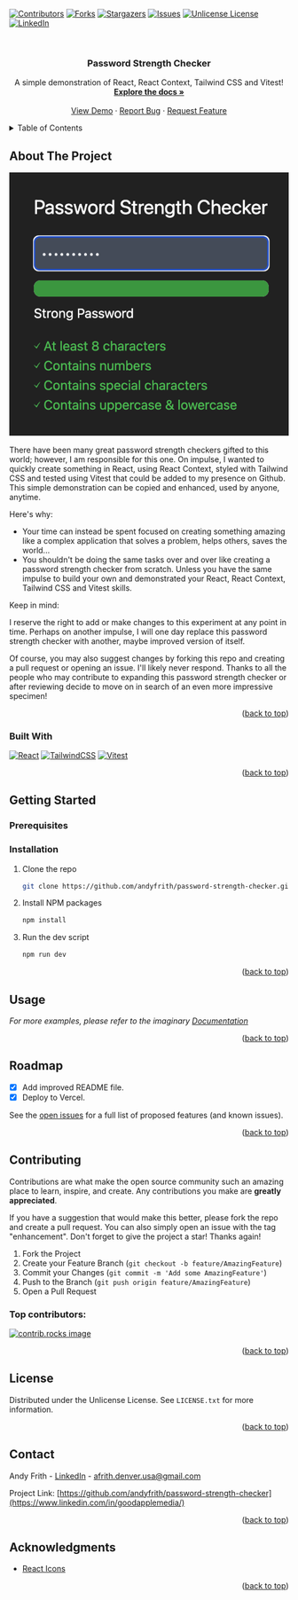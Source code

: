 <a id="readme-top"></a>

[![Contributors][contributors-shield]][contributors-url]
[![Forks][forks-shield]][forks-url]
[![Stargazers][stars-shield]][stars-url]
[![Issues][issues-shield]][issues-url]
[![Unlicense License][license-shield]][license-url]
[![LinkedIn][linkedin-shield]][linkedin-url]

<br />
<div align="center">
  <!-- <a href="https://github.com/andyfrith/password-strength-checker">
    <img src="./public/logo.png" alt="Logo" width="80" height="80">
  </a> -->

  <h3 align="center">Password Strength Checker</h3>

  <p align="center">
    A simple demonstration of React, React Context, Tailwind CSS and Vitest!
    <br />
    <a href="https://github.com/andyfrith/password-strength-checker"><strong>Explore the docs »</strong></a>
    <br />
    <br />
    <a href="https://github.com/andyfrith/password-strength-checker">View Demo</a>
    ·
    <a href="https://github.com/andyfrith/password-strength-checker/issues/new?labels=bug&template=bug-report---.md">Report Bug</a>
    ·
    <a href="https://github.com/andyfrith/password-strength-checker/issues/new?labels=enhancement&template=feature-request---.md">Request Feature</a>
  </p>
</div>

<details>
  <summary>Table of Contents</summary>
  <ol>
    <li>
      <a href="#about-the-project">About The Project</a>
      <ul>
        <li><a href="#built-with">Built With</a></li>
      </ul>
    </li>
    <li>
      <a href="#getting-started">Getting Started</a>
      <ul>
        <li><a href="#prerequisites">Prerequisites</a></li>
        <li><a href="#installation">Installation</a></li>
      </ul>
    </li>
    <li><a href="#usage">Usage</a></li>
    <li><a href="#roadmap">Roadmap</a></li>
    <li><a href="#contributing">Contributing</a></li>
    <li><a href="#license">License</a></li>
    <li><a href="#contact">Contact</a></li>
    <li><a href="#acknowledgments">Acknowledgments</a></li>
  </ol>
</details>

## About The Project

[![Product Name Screen Shot][product-screenshot]](https://afrith-password-strength-checker.vercel.app/)

There have been many great password strength checkers gifted to this world; however, I am responsible for this one. On impulse, I wanted to quickly create something in React, using React Context, styled with Tailwind CSS and tested using Vitest that could be added to my presence on Github. This simple demonstration can be copied and enhanced, used by anyone, anytime.

Here's why:

- Your time can instead be spent focused on creating something amazing like a complex application that solves a problem, helps others, saves the world...
- You shouldn't be doing the same tasks over and over like creating a password strength checker from scratch. Unless you have the same impulse to build your own and demonstrated your React, React Context, Tailwind CSS and Vitest skills.

Keep in mind:

I reserve the right to add or make changes to this experiment at any point in time. Perhaps on another impulse, I will one day replace this password strength checker with another, maybe improved version of itself.

Of course, you may also suggest changes by forking this repo and creating a pull request or opening an issue. I'll likely never respond. Thanks to all the people who may contribute to expanding this password strength checker or after reviewing decide to move on in search of an even more impressive specimen!

<p align="right">(<a href="#readme-top">back to top</a>)</p>

### Built With

[![React][React.js]][React-url]
[![TailwindCSS][TailwindCSS]][TailwindCSS-url]
[![Vitest][Vitest]][Vitest-url]

<p align="right">(<a href="#readme-top">back to top</a>)</p>

## Getting Started

### Prerequisites

### Installation

1. Clone the repo
   ```sh
   git clone https://github.com/andyfrith/password-strength-checker.git
   ```
2. Install NPM packages
   ```sh
   npm install
   ```
3. Run the dev script
   ```sh
   npm run dev
   ```

<p align="right">(<a href="#readme-top">back to top</a>)</p>

## Usage

_For more examples, please refer to the imaginary [Documentation](https://example.com)_

<p align="right">(<a href="#readme-top">back to top</a>)</p>

## Roadmap

- [x] Add improved README file.
- [x] Deploy to Vercel.

See the [open issues](https://github.com/andyfrith/password-strength-checker/issues) for a full list of proposed features (and known issues).

<p align="right">(<a href="#readme-top">back to top</a>)</p>

## Contributing

Contributions are what make the open source community such an amazing place to learn, inspire, and create. Any contributions you make are **greatly appreciated**.

If you have a suggestion that would make this better, please fork the repo and create a pull request. You can also simply open an issue with the tag "enhancement".
Don't forget to give the project a star! Thanks again!

1. Fork the Project
2. Create your Feature Branch (`git checkout -b feature/AmazingFeature`)
3. Commit your Changes (`git commit -m 'Add some AmazingFeature'`)
4. Push to the Branch (`git push origin feature/AmazingFeature`)
5. Open a Pull Request

### Top contributors:

<a href="https://github.com/andyfrith/password-strength-checker/graphs/contributors">
  <img src="https://contrib.rocks/image?repo=andyfrith/password-strength-checker" alt="contrib.rocks image" />
</a>

<p align="right">(<a href="#readme-top">back to top</a>)</p>

## License

Distributed under the Unlicense License. See `LICENSE.txt` for more information.

<p align="right">(<a href="#readme-top">back to top</a>)</p>

## Contact

Andy Frith - [LinkedIn](https://www.linkedin.com/in/goodapplemedia/) - afrith.denver.usa@gmail.com

Project Link: [https://github.com/andyfrith/password-strength-checker](https://www.linkedin.com/in/goodapplemedia/)

<p align="right">(<a href="#readme-top">back to top</a>)</p>

## Acknowledgments

- [React Icons](https://react-icons.github.io/react-icons/search)

<p align="right">(<a href="#readme-top">back to top</a>)</p>

[contributors-shield]: https://img.shields.io/github/contributors/andyfrith/password-strength-checker.svg?style=for-the-badge
[contributors-url]: https://github.com/andyfrith/password-strength-checker/graphs/contributors
[forks-shield]: https://img.shields.io/github/forks/andyfrith/password-strength-checker.svg?style=for-the-badge
[forks-url]: https://github.com/andyfrith/password-strength-checker/network/members
[stars-shield]: https://img.shields.io/github/stars/andyfrith/password-strength-checker.svg?style=for-the-badge
[stars-url]: https://github.com/andyfrith/password-strength-checker/stargazers
[issues-shield]: https://img.shields.io/github/issues/andyfrith/password-strength-checker.svg?style=for-the-badge
[issues-url]: https://github.com/andyfrith/password-strength-checker/issues
[license-shield]: https://img.shields.io/github/license/andyfrith/password-strength-checker.svg?style=for-the-badge
[license-url]: https://github.com/andyfrith/password-strength-checker/blob/master/LICENSE.txt
[linkedin-shield]: https://img.shields.io/badge/-LinkedIn-black.svg?style=for-the-badge&logo=linkedin&colorB=555
[linkedin-url]: https://www.linkedin.com/in/goodapplemedia/
[product-screenshot]: public/screenshot.png
[React.js]: https://img.shields.io/badge/React-20232A?style=for-the-badge&logo=react&logoColor=61DAFB
[React-url]: https://reactjs.org/
[Vitest]: https://img.shields.io/badge/vitest-6E9F18?style=for-the-badge&logo=vitest&logoColor=white
[Vitest-url]: https://vitest.dev/
[TailwindCSS]: https://img.shields.io/badge/Tailwind_CSS-grey?style=for-the-badge&logo=tailwind-css&logoColor=38B2AC
[TailwindCSS-url]: https://tailwindcss.com/
